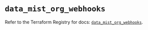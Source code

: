 # `data_mist_org_webhooks`

Refer to the Terraform Registry for docs: [`data_mist_org_webhooks`](https://registry.terraform.io/providers/juniper/mist/0.6.0/docs/data-sources/org_webhooks).
